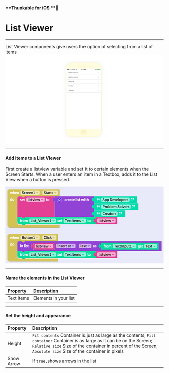 #### **Thunkable for iOS **

# List Viewer

---

List Viewer components give users the option of selecting from a list of items ![](/assets/listviewer-ios-1.png)

---

#### Add items to a List Viewer

First create a listview variable and set it to certain elements when the Screen Starts. When a user enters an item in a Textbox, adds it to the List View when a button is pressed.

![](/assets/listview-ios-fig-2.png)

---

#### Name the elements in the List Viewer

| Property | Description |
| :--- | :--- |
| Text Items | Elements in your list |

---

#### Set the height and appearance

| Property | Description |
| :--- | :--- |
| Height | `Fit contents` Container is just as large as the contents; `Fill container` Container is as large as it can be on the Screen; `Relative size` Size of the container in percent of the Screen; `Absolute size` Size of the container in pixels |
| Show Arrow | If `true,`shows arrows in the list |




